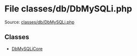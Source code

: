 File classes/db/DbMySQLi.php
=========

Source: [classes/db/DbMySQLi.php](https://github.com/PrestaShop/PrestaShop/blob/1.6.1.2/classes/db/DbMySQLi.php)


Classes
-------

* [DbMySQLiCore](class.DbMySQLiCore.md)

